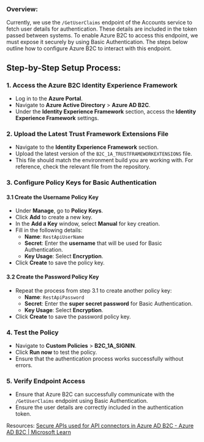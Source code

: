 ### Overview:

Currently, we use the `/GetUserClaims` endpoint of the Accounts service to fetch user details for authentication. These details are included in the token passed between systems. To enable Azure B2C to access this endpoint, we must expose it securely by using Basic Authentication. The steps below outline how to configure Azure B2C to interact with this endpoint.

Step-by-Step Setup Process:
---------------------------

### 1. Access the Azure B2C Identity Experience Framework

*   Log in to the **Azure Portal**.
*   Navigate to **Azure Active Directory** > **Azure AD B2C**.
*   Under the **Identity Experience Framework** section, access the **Identity Experience Framework** settings.

### 2. Upload the Latest Trust Framework Extensions File

*   Navigate to the **Identity Experience Framework** section.
*   Upload the latest version of the `B2C_1A_TRUSTFRAMEWORKEXTENSIONS` file.
*   This file should match the environment build you are working with. For reference, check the relevant file from the repository.

### 3. Configure Policy Keys for Basic Authentication

#### 3.1 Create the Username Policy Key

*   Under **Manage**, go to **Policy Keys**.
*   Click **Add** to create a new key.
*   In the **Add a Key** window, select **Manual** for key creation.
*   Fill in the following details:
    *   **Name**: `RestApiUserName`
    *   **Secret**: Enter the **username** that will be used for Basic Authentication.
    *   **Key Usage**: Select **Encryption**.
*   Click **Create** to save the policy key.

#### 3.2 Create the Password Policy Key

*   Repeat the process from step 3.1 to create another policy key:
    *   **Name**: `RestApiPassword`
    *   **Secret**: Enter the **super secret password** for Basic Authentication.
    *   **Key Usage**: Select **Encryption**.
*   Click **Create** to save the password policy key.

### 4. Test the Policy

*   Navigate to **Custom Policies** > **B2C_1A_SIGNIN**.
*   Click **Run now** to test the policy.
*   Ensure that the authentication process works successfully without errors.

### 5. Verify Endpoint Access

*   Ensure that Azure B2C can successfully communicate with the `/GetUserClaims` endpoint using Basic Authentication.
*   Ensure the user details are correctly included in the authentication token.

Resources: 
[Secure APIs used for API connectors in Azure AD B2C - Azure AD B2C | Microsoft Learn](https://learn.microsoft.com/en-us/azure/active-directory-b2c/secure-rest-api?tabs=windows&pivots=b2c-custom-policy)

